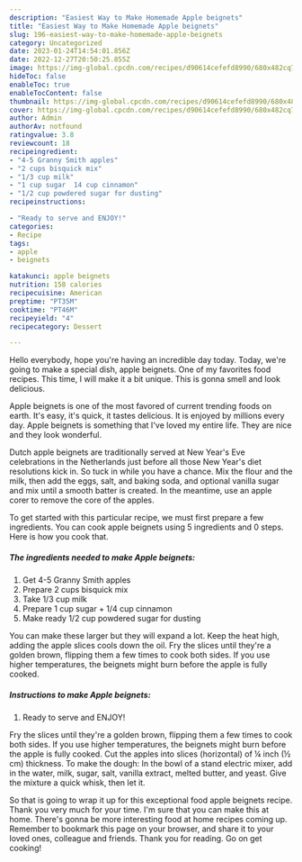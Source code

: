 ```yaml
---
description: "Easiest Way to Make Homemade Apple beignets"
title: "Easiest Way to Make Homemade Apple beignets"
slug: 196-easiest-way-to-make-homemade-apple-beignets
category: Uncategorized
date: 2023-01-24T14:54:01.856Z
date: 2022-12-27T20:50:25.855Z
image: https://img-global.cpcdn.com/recipes/d90614cefefd8990/680x482cq70/apple-beignets-recipe-main-photo.jpg
hideToc: false
enableToc: true
enableTocContent: false
thumbnail: https://img-global.cpcdn.com/recipes/d90614cefefd8990/680x482cq70/apple-beignets-recipe-main-photo.jpg
cover: https://img-global.cpcdn.com/recipes/d90614cefefd8990/680x482cq70/apple-beignets-recipe-main-photo.jpg
author: Admin
authorAv: notfound
ratingvalue: 3.8
reviewcount: 18
recipeingredient:
- "4-5 Granny Smith apples"
- "2 cups bisquick mix"
- "1/3 cup milk"
- "1 cup sugar  14 cup cinnamon"
- "1/2 cup powdered sugar for dusting"
recipeinstructions:

- "Ready to serve and ENJOY!"
categories:
- Recipe
tags:
- apple
- beignets

katakunci: apple beignets 
nutrition: 158 calories
recipecuisine: American
preptime: "PT35M"
cooktime: "PT46M"
recipeyield: "4"
recipecategory: Dessert

---
```



Hello everybody, hope you're having an incredible day today. Today, we're going to make a special dish, apple beignets. One of my favorites food recipes. This time, I will make it a bit unique. This is gonna smell and look delicious.

Apple beignets is one of the most favored of current trending foods on earth. It's easy, it's quick, it tastes delicious. It is enjoyed by millions every day. Apple beignets is something that I've loved my entire life. They are nice and they look wonderful.

Dutch apple beignets are traditionally served at New Year&#39;s Eve celebrations in the Netherlands just before all those New Year&#39;s diet resolutions kick in. So tuck in while you have a chance. Mix the flour and the milk, then add the eggs, salt, and baking soda, and optional vanilla sugar and mix until a smooth batter is created. In the meantime, use an apple corer to remove the core of the apples.


To get started with this particular recipe, we must first prepare a few ingredients. You can cook apple beignets using 5 ingredients and 0 steps. Here is how you cook that.

<!--inarticleads1-->

##### The ingredients needed to make Apple beignets:

1. Get 4-5 Granny Smith apples
1. Prepare 2 cups bisquick mix
1. Take 1/3 cup milk
1. Prepare 1 cup sugar + 1/4 cup cinnamon
1. Make ready 1/2 cup powdered sugar for dusting


You can make these larger but they will expand a lot. Keep the heat high, adding the apple slices cools down the oil. Fry the slices until they&#39;re a golden brown, flipping them a few times to cook both sides. If you use higher temperatures, the beignets might burn before the apple is fully cooked. 

<!--inarticleads2-->

##### Instructions to make Apple beignets:


1. Ready to serve and ENJOY!

Fry the slices until they&#39;re a golden brown, flipping them a few times to cook both sides. If you use higher temperatures, the beignets might burn before the apple is fully cooked. Cut the apples into slices (horizontal) of ¼ inch (½ cm) thickness. To make the dough: In the bowl of a stand electric mixer, add in the water, milk, sugar, salt, vanilla extract, melted butter, and yeast. Give the mixture a quick whisk, then let it. 

So that is going to wrap it up for this exceptional food apple beignets recipe. Thank you very much for your time. I'm sure that you can make this at home. There's gonna be more interesting food at home recipes coming up. Remember to bookmark this page on your browser, and share it to your loved ones, colleague and friends. Thank you for reading. Go on get cooking!
